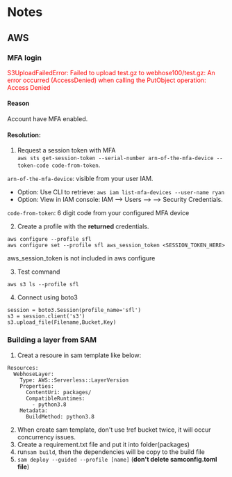 # Notes
## AWS 
### MFA login

<p style="color:red;">S3UploadFailedError: Failed to upload test.gz to webhose100/test.gz: An error occurred (AccessDenied) when calling the PutObject operation: Access Denied</p>

#### Reason
Account have MFA enabled. 

#### Resolution:

1. Request a session token with MFA  
`aws sts get-session-token --serial-number arn-of-the-mfa-device --token-code code-from-token`. 

  `arn-of-the-mfa-device`: visible from your user IAM. 
  - Option: Use CLI to retrieve: `aws iam list-mfa-devices --user-name ryan`
  - Option: View in IAM console: IAM --> Users --> --> Security Credentials.  
  
   `code-from-token`: 6 digit code from your configured MFA device
  
2. Create a profile with the **returned** credentials.  
```
aws configure --profile sfl 
aws configure set --profile sfl aws_session_token <SESSION_TOKEN_HERE>
```
aws_session_token is not included in aws configure

3. Test command

`aws s3 ls --profile sfl`

4. Connect using boto3

```
session = boto3.Session(profile_name='sfl')
s3 = session.client('s3')
s3.upload_file(Filename,Bucket,Key)
```
### Building a layer from SAM

1. Creat a resoure in sam template like below:
```
Resources:
  WebhoseLayer:
    Type: AWS::Serverless::LayerVersion
    Properties:
      ContentUri: packages/
      CompatibleRuntimes:
        - python3.8
    Metadata:
      BuildMethod: python3.8
 ```
2. When create sam template, don't use !ref bucket twice, it will occur concurrency issues.
3. Create a requirement.txt file and put it into folder(packages)
4. run`sam build`, then the dependencies will be copy to the build file
5. `sam deploy --guided --profile [name]` (**don't delete samconfig.toml file**) 
